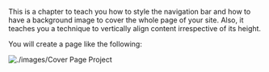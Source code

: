 This is a chapter to teach you how to style the navigation bar and how to have a background image
to cover the whole page of your site. Also, it teaches you a technique to vertically align content
irrespective of its height.

You will create a page like the following:

![./images/Cover Page Project](./images/after-correcting-the-position-of-the-footer.jpg)
